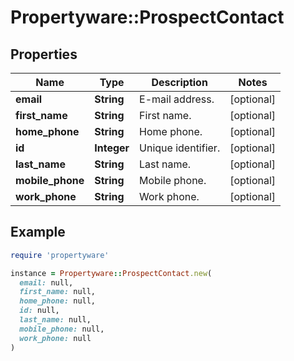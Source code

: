 # Propertyware::ProspectContact

## Properties

| Name | Type | Description | Notes |
| ---- | ---- | ----------- | ----- |
| **email** | **String** | E-mail address. | [optional] |
| **first_name** | **String** | First name. | [optional] |
| **home_phone** | **String** | Home phone. | [optional] |
| **id** | **Integer** | Unique identifier. | [optional] |
| **last_name** | **String** | Last name. | [optional] |
| **mobile_phone** | **String** | Mobile phone. | [optional] |
| **work_phone** | **String** | Work phone. | [optional] |

## Example

```ruby
require 'propertyware'

instance = Propertyware::ProspectContact.new(
  email: null,
  first_name: null,
  home_phone: null,
  id: null,
  last_name: null,
  mobile_phone: null,
  work_phone: null
)
```

